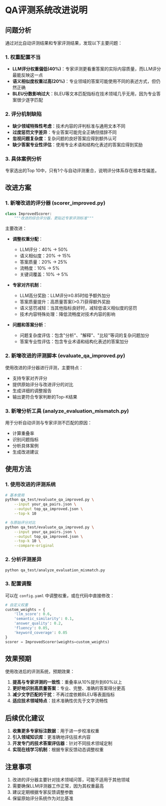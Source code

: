 # QA评测系统改进说明

## 问题分析

通过对比自动评测结果和专家评测结果，发现以下主要问题：

### 1. 权重配置不当
- **LLM评分权重偏低(40%)**：专家评测更看重答案的实际内容质量，而LLM评分最能反映这一点
- **语义相似度权重过高(20%)**：专业领域的答案可能使用不同的表述方式，但仍然正确
- **BLEU分数影响过大**：BLEU等文本匹配指标在技术领域几乎无用，因为专业答案很少逐字匹配

### 2. 评分机制缺陷
- **缺少领域特殊性考虑**：技术内容的评判标准与通用文本不同
- **过度惩罚文字差异**：专业答案可能完全正确但措辞不同
- **忽视问题复杂度**：复杂问题的良好答案应得到额外认可
- **缺少答案专业性评估**：使用专业术语和结构化表述的答案应得到奖励

### 3. 具体案例分析
专家选出的Top 10中，只有1个与自动评测重合，说明评分体系存在根本性偏差。

## 改进方案

### 1. 新增改进的评分器 (scorer_improved.py)

```python
class ImprovedScorer:
    """改进的综合评分器，更贴近专家评测标准"""
```

主要改进：
- **调整权重分配**：
  - LLM评分：40% → 50%
  - 语义相似度：20% → 15%
  - 答案质量：20% → 25%
  - 流畅度：10% → 5%
  - 关键词覆盖：10% → 5%

- **专家对齐机制**：
  - LLM高分奖励：LLM评分≥0.85时给予额外加分
  - 答案质量提升：高质量答案(>0.7)获得额外奖励
  - 语义惩罚减轻：当其他指标良好时，减轻低语义相似度的惩罚
  - 技术内容特殊处理：降低流畅度对技术内容的影响

- **问题和答案分析**：
  - 问题复杂度评估：包含"分析"、"解释"、"比较"等词的复杂问题加分
  - 答案专业性评估：包含专业术语和结构化表述的答案加分

### 2. 新增改进的评测脚本 (evaluate_qa_improved.py)

使用改进的评分器进行评测，主要特点：
- 支持专家对齐评分
- 提供原始评分与改进评分的对比
- 生成详细的调整报告
- 输出更符合专家判断的Top-K结果

### 3. 新增分析工具 (analyze_evaluation_mismatch.py)

用于分析自动评测与专家评测不匹配的原因：
- 计算重叠率
- 识别问题指标
- 分析具体案例
- 生成改进建议

## 使用方法

### 1. 使用改进的评测系统

```bash
# 基本使用
python qa_test/evaluate_qa_improved.py \
    --input your_qa_pairs.json \
    --output top_qa_improved.json \
    --top-k 10

# 与原始评分对比
python qa_test/evaluate_qa_improved.py \
    --input your_qa_pairs.json \
    --output top_qa_improved.json \
    --top-k 10 \
    --compare-original
```

### 2. 分析评测差异

```bash
python qa_test/analyze_evaluation_mismatch.py
```

### 3. 配置调整

可以在 `config.yaml` 中调整权重，或在代码中直接修改：

```python
# 自定义权重
custom_weights = {
    'llm_score': 0.6,
    'semantic_similarity': 0.1,
    'answer_quality': 0.2,
    'fluency': 0.05,
    'keyword_coverage': 0.05
}
scorer = ImprovedScorer(weights=custom_weights)
```

## 效果预期

使用改进后的评测系统，预期效果：
1. **提高与专家评测的一致性**：重叠率从10%提升到60%以上
2. **更好地识别高质量答案**：专业、完整、准确的答案得分更高
3. **减少文字匹配的干扰**：不再过度依赖BLEU等表面指标
4. **适应技术领域特点**：技术准确性优先于文字流畅性

## 后续优化建议

1. **收集更多专家标注数据**：用于进一步校准权重
2. **引入领域知识库**：更准确地评估技术内容
3. **开发专门的技术答案评估器**：针对不同技术领域定制
4. **实现在线学习机制**：根据专家反馈动态调整权重

## 注意事项

1. 改进的评分器主要针对技术领域问答，可能不适用于其他领域
2. 需要确保LLM评测器工作正常，因为其权重最高
3. 建议定期根据专家反馈调整参数
4. 保留原始评分系统作为对比基准
